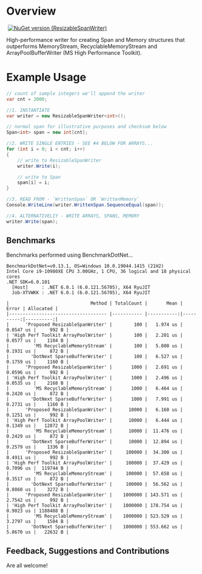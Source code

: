 # Overview
![]()
[![NuGet version (ResizableSpanWriter)](https://img.shields.io/badge/nuget-v1.0.1-blue?style=flat-square)](https://www.nuget.org/packages/ResizableSpanWriter/)

High-performance writer for creating Span<T> and Memory<T> structures that outperforms MemoryStream, RecyclableMemoryStream and ArrayPoolBufferWriter (MS High Performance Toolkit).

# Example Usage
```csharp
// count of sample integers we'll append the writer
var cnt = 2000;

//1. INSTANTIATE
var writer = new ResizableSpanWriter<int>();

// normal span for illustrative purposes and checksum below
Span<int> span = new int[cnt];

//2. WRITE SINGLE ENTRIES - SEE #4 BELOW FOR ARRAYS...
for (int i = 0; i < cnt; i++)
{
	// write to ResizableSpanWriter
	writer.Write(i);

	// write to Span
	span[i] = i;
}

//3. READ FROM - `WrittenSpan` OR `WrittenMemory`
Console.WriteLine(writer.WrittenSpan.SequenceEqual(span));

//4. ALTERNATIVELIY - WRITE ARRAYS, SPANS, MEMORY
writer.Write(span);
```
## Benchmarks
Benchmarks performed using BenchmarkDotNet...

```
BenchmarkDotNet=v0.13.1, OS=Windows 10.0.19044.1415 (21H2)
Intel Core i9-10980XE CPU 3.00GHz, 1 CPU, 36 logical and 18 physical cores
.NET SDK=6.0.101
  [Host]     : .NET 6.0.1 (6.0.121.56705), X64 RyuJIT
  Job-XTVWKK : .NET 6.0.1 (6.0.121.56705), X64 RyuJIT

|                              Method | TotalCount |       Mean |     Error | Allocated |
|------------------------------------ |----------- |-----------:|----------:|----------:|
|      'Proposed ResizableSpanWriter' |        100 |   1.974 us | 0.0547 us |     992 B |
| 'High Perf Toolkit ArrayPoolWriter' |        100 |   2.201 us | 0.0577 us |    1104 B |
|         'MS RecyclableMemoryStream' |        100 |   5.800 us | 0.1931 us |     872 B |
|        'DotNext SparseBufferWriter' |        100 |   6.527 us | 0.1759 us |    1160 B |
|      'Proposed ResizableSpanWriter' |       1000 |   2.691 us | 0.0596 us |     992 B |
| 'High Perf Toolkit ArrayPoolWriter' |       1000 |   2.496 us | 0.0535 us |    2168 B |
|         'MS RecyclableMemoryStream' |       1000 |   6.464 us | 0.2420 us |     872 B |
|        'DotNext SparseBufferWriter' |       1000 |   7.991 us | 0.2731 us |    1160 B |
|      'Proposed ResizableSpanWriter' |      10000 |   6.160 us | 0.1251 us |     992 B |
| 'High Perf Toolkit ArrayPoolWriter' |      10000 |   6.444 us | 0.1349 us |   12872 B |
|         'MS RecyclableMemoryStream' |      10000 |  11.476 us | 0.2429 us |     872 B |
|        'DotNext SparseBufferWriter' |      10000 |  12.894 us | 0.2579 us |    1336 B |
|      'Proposed ResizableSpanWriter' |     100000 |  34.300 us | 0.4911 us |     992 B |
| 'High Perf Toolkit ArrayPoolWriter' |     100000 |  37.429 us | 0.7096 us |  119744 B |
|         'MS RecyclableMemoryStream' |     100000 |  57.658 us | 0.3517 us |     872 B |
|        'DotNext SparseBufferWriter' |     100000 |  56.562 us | 0.8860 us |    3272 B |
|      'Proposed ResizableSpanWriter' |    1000000 | 143.571 us | 2.7542 us |     992 B |
| 'High Perf Toolkit ArrayPoolWriter' |    1000000 | 178.754 us | 0.9023 us | 1188488 B |
|         'MS RecyclableMemoryStream' |    1000000 | 523.529 us | 3.2797 us |    1504 B |
|        'DotNext SparseBufferWriter' |    1000000 | 553.662 us | 5.8670 us |   22632 B |
```
    
## Feedback, Suggestions and Contributions
Are all welcome!
